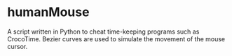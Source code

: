 # humanMouse

A script written in Python to cheat time-keeping programs such as CrocoTime. Bezier curves are used to simulate the movement of the mouse cursor.
